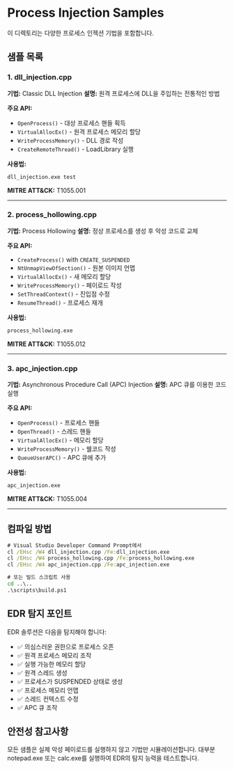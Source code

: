 # Process Injection Samples

이 디렉토리는 다양한 프로세스 인젝션 기법을 포함합니다.

## 샘플 목록

### 1. dll_injection.cpp
**기법:** Classic DLL Injection
**설명:** 원격 프로세스에 DLL을 주입하는 전통적인 방법

**주요 API:**
- `OpenProcess()` - 대상 프로세스 핸들 획득
- `VirtualAllocEx()` - 원격 프로세스 메모리 할당
- `WriteProcessMemory()` - DLL 경로 작성
- `CreateRemoteThread()` - LoadLibrary 실행

**사용법:**
```cmd
dll_injection.exe test
```

**MITRE ATT&CK:** T1055.001

---

### 2. process_hollowing.cpp
**기법:** Process Hollowing
**설명:** 정상 프로세스를 생성 후 악성 코드로 교체

**주요 API:**
- `CreateProcess()` with `CREATE_SUSPENDED`
- `NtUnmapViewOfSection()` - 원본 이미지 언맵
- `VirtualAllocEx()` - 새 메모리 할당
- `WriteProcessMemory()` - 페이로드 작성
- `SetThreadContext()` - 진입점 수정
- `ResumeThread()` - 프로세스 재개

**사용법:**
```cmd
process_hollowing.exe
```

**MITRE ATT&CK:** T1055.012

---

### 3. apc_injection.cpp
**기법:** Asynchronous Procedure Call (APC) Injection
**설명:** APC 큐를 이용한 코드 실행

**주요 API:**
- `OpenProcess()` - 프로세스 핸들
- `OpenThread()` - 스레드 핸들
- `VirtualAllocEx()` - 메모리 할당
- `WriteProcessMemory()` - 쉘코드 작성
- `QueueUserAPC()` - APC 큐에 추가

**사용법:**
```cmd
apc_injection.exe
```

**MITRE ATT&CK:** T1055.004

---

## 컴파일 방법

```cmd
# Visual Studio Developer Command Prompt에서
cl /EHsc /W4 dll_injection.cpp /Fe:dll_injection.exe
cl /EHsc /W4 process_hollowing.cpp /Fe:process_hollowing.exe
cl /EHsc /W4 apc_injection.cpp /Fe:apc_injection.exe

# 또는 빌드 스크립트 사용
cd ..\..
.\scripts\build.ps1
```

## EDR 탐지 포인트

EDR 솔루션은 다음을 탐지해야 합니다:

- ✅ 의심스러운 권한으로 프로세스 오픈
- ✅ 원격 프로세스 메모리 조작
- ✅ 실행 가능한 메모리 할당
- ✅ 원격 스레드 생성
- ✅ 프로세스가 SUSPENDED 상태로 생성
- ✅ 프로세스 메모리 언맵
- ✅ 스레드 컨텍스트 수정
- ✅ APC 큐 조작

## 안전성 참고사항

모든 샘플은 실제 악성 페이로드를 실행하지 않고 기법만 시뮬레이션합니다.
대부분 notepad.exe 또는 calc.exe를 실행하여 EDR의 탐지 능력을 테스트합니다.
